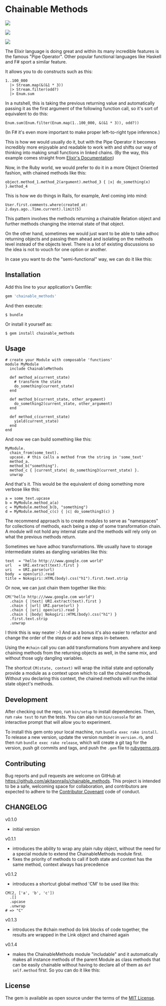 # Chainable Methods

<a href="https://codeclimate.com/repos/57659a6019dc0b459200205b/feed"><img src="https://codeclimate.com/repos/57659a6019dc0b459200205b/badges/fbf8f254fa716b481c40/gpa.svg" /></a>

<a href="https://codeclimate.com/repos/57659a6019dc0b459200205b/coverage"><img src="https://codeclimate.com/repos/57659a6019dc0b459200205b/badges/fbf8f254fa716b481c40/coverage.svg" /></a>

<a href="https://codeclimate.com/repos/57659a6019dc0b459200205b/feed"><img src="https://codeclimate.com/repos/57659a6019dc0b459200205b/badges/fbf8f254fa716b481c40/issue_count.svg" /></a>

The Elixir language is doing great and within its many incredible features is the famous "Pipe Operator". Other popular functional languages like Haskell and F# sport a similar feature.

It allows you to do constructs such as this:

```
1..100_000
  |> Stream.map(&(&1 * 3))
  |> Stream.filter(odd?)
  |> Enum.sum
```

In a nutshell, this is taking the previous returning value and automatically passing it as the first argument of the following function call, so it's sort of equivalent to do this:

```
Enum.sum(Enum.filter(Enum.map(1..100_000, &(&1 * 3)), odd?))
```

(In F# it's even more important to make proper left-to-right type inference.)

This is how we would usually do it, but with the Pipe Operator it becomes incredibly more enjoyable and readable to work with and shifts our way of thinking into making small functions in linked chains. (By the way, this example comes straight from [Elixir's Documentation](http://elixir-lang.org/getting-started/enumerables-and-streams.html))

Now, in the Ruby world, we would prefer to do it in a more Object Oriented fashion, with chained methods like this:

```
object.method_1.method_2(argument).method_3 { |x| do_something(x) }.method_4
```

This is how we do things in Rails, for example, Arel coming into mind:

```
User.first.comments.where(created_at: 2.days.ago..Time.current).limit(5)
```

This pattern involves the methods returning a chainable Relation object and further methods changing the internal state of that object.

On the other hand, sometimes we would just want to be able to take adhoc returning objects and passing them ahead and isolating on the methods level instead of the objects level. There is a lot of existing discussions so the idea is not to vouch for one option or another.

In case you want to do the "semi-functional" way, we can do it like this:

## Installation

Add this line to your application's Gemfile:

```ruby
gem 'chainable_methods'
```

And then execute:

    $ bundle

Or install it yourself as:

    $ gem install chainable_methods

## Usage

```
# create your Module with composable 'functions'
module MyModule
  include ChainableMethods

  def method_a(current_state)
    # transform the state
    do_something(current_state)
  end

  def method_b(current_state, other_argument)
    do_something2(current_state, other_argument)
  end

  def method_c(current_state)
    yield(current_state)
  end
end
```

And now we can build something like this:

```
MyModule.
  chain_from(some_text).
  upcase. # this calls a method from the string in 'some_text'
  method_a.
  method_b("something").
  method_c { |current_state| do_something3(current_state) }.
  unwrap
```

And that's it. This would be the equivalent of doing something more verbose like this:

```
a = some_text.upcase
b = MyModule.method_a(a)
c = MyModule.method_b(b, "something")
d = MyModule.method_c(c) { |c| do_something3(c) }
```

The recommend approach is to create modules to serve as "namespaces" for collections of methods, each being a step of some transformation chain. A module will not hold any internal state and the methods will rely only on what the previous methods return.

Sometimes we have adhoc transformations. We usually have to storage intermediate states as dangling variables like this:

```
text  = "hello http:///www.google.com world"
url   = URI.extract(text).first }
uri   = URI.parse(url)
body  = open(uri).read
title = Nokogiri::HTML(body).css("h1").first.text.strip
```

Or now, we can just chain them together like this:

```
CM("hello http:///www.google.com world")
  .chain { |text| URI.extract(text).first }
  .chain { |url| URI.parse(url) }
  .chain { |uri| open(uri).read }
  .chain { |body| Nokogiri::HTML(body).css("h1") }
  .first.text.strip
  .unwrap
```

I think this is way neater :-) And as a bonus it's also easier to refactor and change the order of the steps or add new steps in-between.

Using the `#chain` call you can add transformations from anywhere and keep chaining methods from the returning objects as well, in the same mix, and without those ugly dangling variables.

The shortcut `CM(state, context)` will wrap the initial state and optionally provide a module as a context upon which to call the chained methods. Without you declaring this context, the chained methods will run the initial state object's methods.

## Development

After checking out the repo, run `bin/setup` to install dependencies. Then, run `rake test` to run the tests. You can also run `bin/console` for an interactive prompt that will allow you to experiment.

To install this gem onto your local machine, run `bundle exec rake install`. To release a new version, update the version number in `version.rb`, and then run `bundle exec rake release`, which will create a git tag for the version, push git commits and tags, and push the `.gem` file to [rubygems.org](https://rubygems.org).

## Contributing

Bug reports and pull requests are welcome on GitHub at https://github.com/akitaonrails/chainable_methods. This project is intended to be a safe, welcoming space for collaboration, and contributors are expected to adhere to the [Contributor Covenant](http://contributor-covenant.org) code of conduct.

## CHANGELOG

v0.1.0
- initial version

v0.1.1
- introduces the ability to wrap any plain ruby object, without the need for a special module to extend the ChainableMethods module first.
- fixes the priority of methods to call if both state and context has the same method, context always has precedence

v0.1.2
- introduces a shortcut global method 'CM' to be used like this:

```
CM(2, ['a', 'b', 'c'])
  .[]
  .upcase
  .unwrap
# => "C"
```

v0.1.3
- introduces the #chain method do link blocks of code together, the results are wrapped in the Link object and chained again

v0.1.4
- makes the ChainableMethods module "includable" and it automatically makes all instance methods of the parent Module as class methods that can be easily chainable without having to declare all of them as `def self.method` first. So you can do it like this:

## License

The gem is available as open source under the terms of the [MIT License](http://opensource.org/licenses/MIT).

